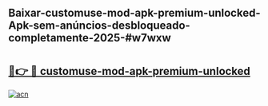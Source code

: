 ## Baixar-customuse-mod-apk-premium-unlocked-Apk-sem-anúncios-desbloqueado-completamente-2025-#w7wxw

# <h2><a href="https://ainizakaria.my?title=customuse-mod-apk-premium-unlocked&ref=20M">🔗👉 🔴 customuse-mod-apk-premium-unlocked</a></h2>

[![acn](https://github.com/user-attachments/assets/0f9c940e-d8b0-45ae-aac7-cd30a18b3e1c)](https://ainizakaria.my?title=customuse-mod-apk-premium-unlocked&ref=20M)

